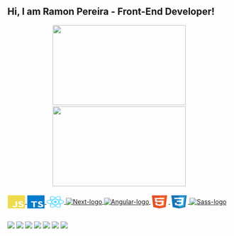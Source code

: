 ## Hi, I am Ramon Pereira - Front-End Developer!
<div align="center">
  <a href="https://github.com/RamonPereira88">
  <img width="300em" height="180em" src="https://github-readme-stats.vercel.app/api?username=RamonPereira88&show_icons=true&theme=dracula&include_all_commits=true&count_private=true"/>
  <img width="300em" height="180em" src="https://github-readme-stats.vercel.app/api/top-langs/?username=RamonPereira88&layout=compact&langs_count=7&theme=dracula"/>
</div>
<div style="display: inline_block"><br>
  <img align="center" alt="Javascript-logo" height="30" width="40" src="https://raw.githubusercontent.com/devicons/devicon/master/icons/javascript/javascript-plain.svg">
  <img align="center" alt="Typescript-logo" height="30" width="40" src="https://raw.githubusercontent.com/devicons/devicon/master/icons/typescript/typescript-plain.svg">
  <img align="center" alt="React-logo" height="30" width="40" src="https://raw.githubusercontent.com/devicons/devicon/master/icons/react/react-original.svg">
  <img align="center" alt="Next-logo" height="30" width="40" src="https://cdn.jsdelivr.net/gh/devicons/devicon/icons/nextjs/nextjs-original-wordmark.svg" />
  <img align="center" alt="Angular-logo" height="30" width="40" src="https://cdn.jsdelivr.net/gh/devicons/devicon/icons/angularjs/angularjs-original.svg" />
  <img align="center" alt="HTML5 Logo" height="30" width="40" src="https://raw.githubusercontent.com/devicons/devicon/master/icons/html5/html5-original.svg">
  <img align="center" alt="CSS-logo" height="30" width="40" src="https://raw.githubusercontent.com/devicons/devicon/master/icons/css3/css3-original.svg">
  <img align="center" alt="Sass-logo" height="30" width="40" src="https://cdn.jsdelivr.net/gh/devicons/devicon/icons/sass/sass-original.svg" />
</div>
  
  ##
 
<div> 
  <a href="https://www.facebook.com/hugoramon.pereira" target="_blank"><img src="https://img.shields.io/badge/Facebook-1877F2?style=for-the-badge&logo=facebook&logoColor=white" target="_blank"></a>
  <a href="https://www.instagram.com/ramon_pereira_88/" target="_blank"><img src="https://img.shields.io/badge/-Instagram-%23E4405F?style=for-the-badge&logo=instagram&logoColor=white" target="_blank"></a>
  <a href="https://twitter.com/RamonPerTech" target="_blank"><img src="https://img.shields.io/badge/Twitter-1DA1F2?style=for-the-badge&logo=twitter&logoColor=white" target="_blank"></a>
  <a href="https://www.linkedin.com/in/ramon-pereira88" target="_blank"><img src="https://img.shields.io/badge/-LinkedIn-%230077B5?style=for-the-badge&logo=linkedin&logoColor=white" target="_blank"></a> 
  <a href = "mailto:ramone.techie@gmail.com"><img src="https://img.shields.io/badge/-Gmail-%23333?style=for-the-badge&logo=gmail&logoColor=white" target="_blank"></a>
    <a href="https://stackoverflow.com/users/10734990/ramon-pereira" target="_blank"><img src="https://img.shields.io/badge/Stack_Overflow-FE7A16?style=for-the-badge&logo=stack-overflow&logoColor=white" target="_blank"></a>
  <a href="https://t.me/Ramon_Pereira88" target="_blank"><img src="https://img.shields.io/badge/Telegram-2CA5E0?style=for-the-badge&logo=telegram&logoColor=white" target="_blank"></a>
</div>
